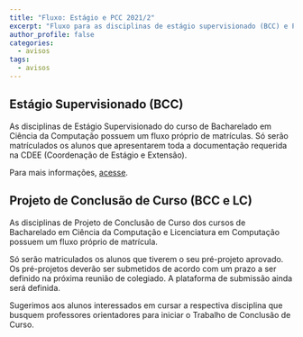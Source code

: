 ```yaml
---
title: "Fluxo: Estágio e PCC 2021/2" 
excerpt: "Fluxo para as disciplinas de estágio supervisionado (BCC) e PCC (BCC e LC)"
author_profile: false
categories:
  - avisos
tags:
  - avisos
---
```


## Estágio Supervisionado (BCC)

As disciplinas de Estágio Supervisionado do curso de Bacharelado em Ciência da Computação possuem um fluxo próprio de matrículas. Só serão matrículados os alunos que apresentarem toda a documentação requerida na CDEE (Coordenação de Estágio e Extensão).

Para mais informações, [acesse](estagioifbtaguatinga.com.br).

## Projeto de Conclusão de Curso (BCC e LC)

As disciplinas de Projeto de Conclusão de Curso dos cursos de Bacharelado em Ciência da Computação e Licenciatura em Computação possuem um fluxo próprio de matrícula.

Só serão matriculados os alunos que tiverem o seu pré-projeto aprovado. Os pré-projetos deverão ser submetidos de acordo com um prazo a ser definido na próxima reunião de colegiado. A plataforma de submissão ainda será definida.

Sugerimos aos alunos interessados em cursar a respectiva disciplina que busquem professores orientadores para iniciar o Trabalho de Conclusão de Curso. 




